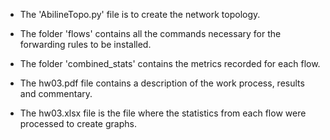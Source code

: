 - The 'AbilineTopo.py' file is to create the network topology.

- The folder 'flows' contains all the commands necessary for the forwarding rules to be installed.

- The folder 'combined_stats' contains the metrics recorded for each flow.

- The hw03.pdf file contains a description of the work process, results and commentary.

- The hw03.xlsx file is the file where the statistics from each flow were processed to create graphs.
